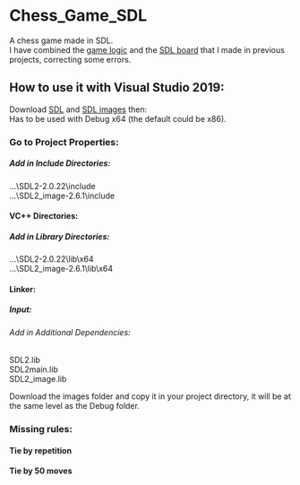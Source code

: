# Chess_Game_SDL
A chess game made in SDL.  
I have combined the [game logic](https://github.com/AmonRAyl/Simple-Chess "Game Logic") and the [SDL board](https://github.com/AmonRAyl/SDL_CHESS "SDL BOARD") that I made in previous projects, correcting some errors.  
  
## How to use it with Visual Studio 2019:  
Download [SDL](https://lazyfoo.net/tutorials/SDL/01_hello_SDL/index.php) and [SDL images](https://lazyfoo.net/tutorials/SDL/06_extension_libraries_and_loading_other_image_formats/index.php) then:  
Has to be used with Debug x64 (the default could be x86).    
### Go to Project Properties:  
  
##### Add in Include Directories:
\...\SDL2-2.0.22\include  
\...\SDL2_image-2.6.1\include  
#### VC++ Directories:  
##### Add in Library Directories: 
\...\SDL2-2.0.22\lib\x64  
\...\SDL2_image-2.6.1\lib\x64  
#### Linker:
##### Input:
###### Add in Additional Dependencies:
SDL2.lib  
SDL2main.lib  
SDL2_image.lib  

Download the images folder and copy it in your project directory, it will be at the same level as the Debug folder.  

### Missing rules:  
#### Tie by repetition  
#### Tie by 50 moves  
